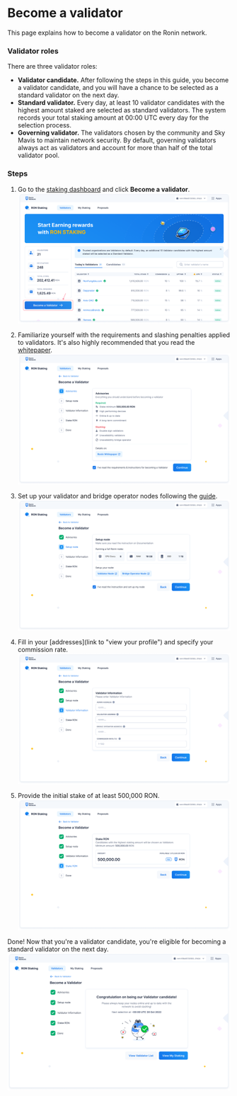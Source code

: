 # Become a validator

This page explains how to become a validator on the Ronin network.

### Validator roles
There are three validator roles:
* **Validator candidate.** After following the steps in this guide, you become a validator candidate, and you will have a chance to be selected as a standard validator on the next day.
* **Standard validator.** Every day, at least 10 validator candidates with the highest amount staked are selected as standard validators. The system records your total staking amount at 00:00 UTC every day for the selection process. 
* **Governing validator.** The validators chosen by the community and Sky Mavis to maintain network security. By default, governing validators always act as validators and account for more than half of the total validator pool.

### Steps
1. Go to the [staking dashboard](https://saigon-staking.roninchain.com/) and click **Become a validator**. 
![become-validator](<./become-validator.png>)

1. Familiarize yourself with the requirements and slashing penalties applied to validators. It's also highly recommended that you read the [whitepaper](../intro/whitepaper.md).
![step-1](<./onboarding-step-1.png>)

1. Set up your validator and bridge operator nodes following the [guide](setup.md).
![step-2](<./onboarding-step-2.png>)

1. Fill in your [addresses](link to "view your profile") and specify your commission rate.
![step-3](<./onboarding-step-3.png>)

1. Provide the initial stake of at least 500,000 RON.
![step-4](<./onboarding-step-4.png>)

Done! Now that you're a validator candidate, you're eligible for becoming a standard validator on the next day.
![step-5](<./onboarding-step-5.png>)